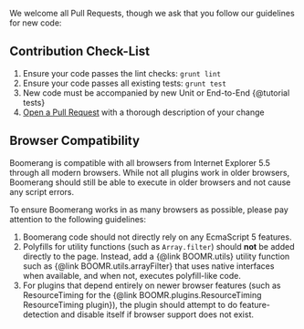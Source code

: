 We welcome all Pull Requests, though we ask that you follow our guidelines for
new code:

## Contribution Check-List

1. Ensure your code passes the lint checks: `grunt lint`
2. Ensure your code passes all existing tests: `grunt test`
3. New code must be accompanied by new Unit or End-to-End {@tutorial tests}
4. [Open a Pull Request](https://github.com/akamai/boomerang/pulls) with a thorough
    description of your change

## Browser Compatibility

Boomerang is compatible with all browsers from Internet Explorer 5.5 through all
modern browsers.  While not all plugins work in older browsers, Boomerang should
still be able to execute in older browsers and not cause any script errors.

To ensure Boomerang works in as many browsers as possible, please pay attention
to the following guidelines:

1. Boomerang code should not directly rely on any EcmaScript 5 features.
2. Polyfills for utility functions (such as `Array.filter`) should **not** be added
   directly to the page.  Instead, add a {@link BOOMR.utils} utility
   function such as {@link BOOMR.utils.arrayFilter} that uses native interfaces when
   available, and when not, executes polyfill-like code.
3. For plugins that depend entirely on newer browser features (such as ResourceTiming
   for the {@link BOOMR.plugins.ResourceTiming ResourceTiming plugin}), the plugin
   should attempt to do feature-detection and disable itself if browser support
   does not exist.
